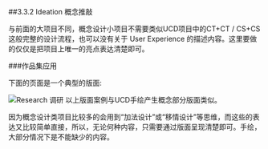 ##3.3.2 Ideation 概念推敲

与前面的大项目不同，概念设计小项目不需要类似UCD项目中的CT+CT / CS+CS 这般完整的设计流程，也可以没有关于 User Experience 的描述内容。这里要做的仅仅是把项目上唯一的亮点表达清楚即可。


###作品集应用

下面的页面是一个典型的版面:  

![Research 调研](http://kitpic.makebi.net/id/cd/id-52.jpg)
以上版面案例与UCD手绘产生概念部分版面类似。

因为概念设计类项目比较多的会用到“加法设计”或“移情设计”等思维，而这些的表达又比较简单直接，所以，无论何种内容，只需要通过版面呈现清楚即可。手绘，大部分情况下是不能缺少的内容。
